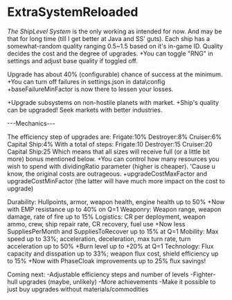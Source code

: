 # ExtraSystemReloaded

*The ShipLevel System* is the only working as intended for now. And may be that for long time (till I get better at Java and SS' guts).
Each ship has a somewhat-random quality ranging 0.5~1.5 based on it's in-game ID. Quality decides the cost and the degree of upgrades.
+You can toggle "RNG" in settings and adjust base quality if toggled off.

Upgrade has about 40% (configurable) chance of success at the minimum.
+You can turn off failures in settings.json in data\config
+baseFailureMinFactor is now there to lessen your losses.

+Upgrade subsystems on non-hostile planets with market.
+Ship's quality can be upgraded! Seek markets with better industries.

---Mechanics---

The efficiency step of upgrades are:
   Frigate:10% Destroyer:8% Cruiser:6% Capital Ship:4%
With a total of steps:
   Frigate:10 Destroyer:15 Cruiser:20 Capital Ship:25
Which means that all sizes will receive full (or a little bit more) bonus mentioned below.
+You can control how many resources you wish to spend with dividingRatio parameter (higher is cheaper). 'Cause u know, the original costs are outrageous.
+upgradeCostMaxFactor and upgradeCostMinFactor (the latter will have much more impact on the cost to upgrade)

Durability:
Hullpoints, armor, weapon health, engine health up to 50%
  +Now with EMP resistance up to 40% on Q=1
Weaponry:
Weapon range, weapon damage, rate of fire up to 15%
Logistics:
CR per deployment, weapon ammo, crew, ship repair rate, CR recovery, fuel use
  +Now less SuppliesPerMonth and SuppliesToRecover up to 15% at Q=1
Mobility:
Max speed up to 33%; acceleration, deceleration, max turn rate, turn acceleration up to 50%
  +Burn level up to +20% at Q=1
Technology:
Flux capacity and disspation up to 33%; weapon flux cost, shield efficiency up to 15%
  +Now with PhaseCloak improvements up to 25% flux savings!


Coming next:
-Adjustable efficiency steps and number of levels
-Fighter-hull upgrades (maybe, unlikely)
-More achievements
-Make it possible to just buy upgrades without materials/commodities